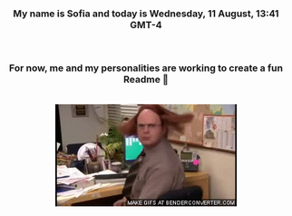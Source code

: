 


<div align="center">
<h3 >My name is Sofia and today is Wednesday, 11 August, 13:41 GMT-4</h3><br>
<h3 >For now, me and my personalities are working to create a fun Readme 👋
</h3><br>
<img src='img/dwight.gif' alt='working...'/>
</div>

